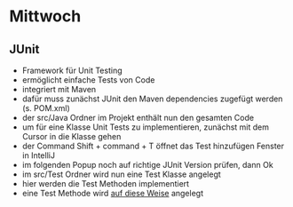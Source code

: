 # Mittwoch


## JUnit

- Framework für Unit Testing
- ermöglicht einfache Tests von Code
- integriert mit Maven
- dafür muss zunächst JUnit den Maven dependencies zugefügt werden (s. POM.xml)
- der src/Java Ordner im Projekt enthält nun den gesamten Code
- um für eine Klasse Unit Tests zu implementieren, zunächst mit dem Cursor in die Klasse gehen
- der Command Shift + command + T öffnet das Test hinzufügen Fenster in IntelliJ
- im folgenden Popup noch auf richtige JUnit Version prüfen, dann Ok
- im src/Test Ordner wird nun eine Test Klasse angelegt
- hier werden die Test Methoden implementiert
- eine Test Methode wird [auf diese Weise](https://fictional-eureka-49f222de.pages.github.io/week-1.html#72) angelegt
